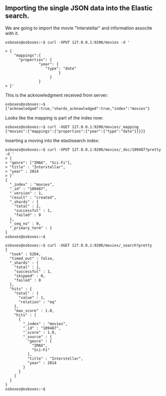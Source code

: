 
## Importing the single JSON data into the Elastic search.


We are going to import the movie "Interstellar" and information associte with it.   
```
osboxes@osboxes:~$ curl -XPUT 127.0.0.1:9200/movies -d '

> {
    "mappings":{
      "properties": {
               "year": {
                  "type": "date"
                        }
                    }
               }
> }'
```

This is the acknowledgment received from server:
```
osboxes@osboxes:~$ {"acknowledged":true,"shards_acknowledged":true,"index":"movies"}
```

Looks like the mapping is part of the index now:
```
osboxes@osboxes:~$ curl -XGET 127.0.0.1:9200/movies/_mapping
{"movies":{"mappings":{"properties":{"year":{"type":"date"}}}}}
```

Inserting a moving into the elastisearch index:
```
osboxes@osboxes:~$ curl -XPUT 127.0.0.1:9200/movies/_doc/109487?pretty -d '
> {
> "genre": ["IMAX", "Sci-Fi"],
> "title" : "Interstellar",
> "year" : 2014
> }'
{
  "_index" : "movies",
  "_id" : "109487",
  "_version" : 1,
  "result" : "created",
  "_shards" : {
    "total" : 2,
    "successful" : 1,
    "failed" : 0
  },
  "_seq_no" : 0,
  "_primary_term" : 1
}
osboxes@osboxes:~$

osboxes@osboxes:~$ curl -XGET 127.0.0.1:9200/movies/_search?pretty
{
  "took" : 5204,
  "timed_out" : false,
  "_shards" : {
    "total" : 1,
    "successful" : 1,
    "skipped" : 0,
    "failed" : 0
  },
  "hits" : {
    "total" : {
      "value" : 1,
      "relation" : "eq"
    },
    "max_score" : 1.0,
    "hits" : [
      {
        "_index" : "movies",
        "_id" : "109487",
        "_score" : 1.0,
        "_source" : {
          "genre" : [
            "IMAX",
            "Sci-Fi"
          ],
          "title" : "Interstellar",
          "year" : 2014
        }
      }
    ]
  }
}
osboxes@osboxes:~$
```
